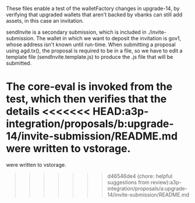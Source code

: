 These files enable a test of the walletFactory changes in upgrade-14, by
verifying that upgraded wallets that aren't backed by vbanks can still add
assets, in this case an invitation.

sendInvite is a secondary submission, which is included in ./invite-submission.
The wallet in which we want to deposit the invitation is gov1, whose address
isn't known until run-time. When submitting a proposal using agd.tx(), the
proposal is required to be in a file, so we have to edit a template file
(sendInvite.template.js) to produce the .js file that will be submitted.

The core-eval is invoked from the test, which then verifies that the details
<<<<<<< HEAD:a3p-integration/proposals/b:upgrade-14/invite-submission/README.md
were written to vstorage.
=======
were written to vstorage.
>>>>>>> d46546de4 (chore: helpful suggestions from review):a3p-integration/proposals/a:upgrade-14/invite-submission/README.md
